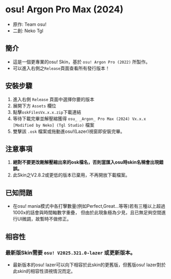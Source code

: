 # osu! Argon Pro Max (2024)
- 原作: Team osu!
- 二創: Neko Tgl
## 簡介
- 這是一個更專業的osu! Skin，基於 `osu! Argon Pro (2022)` 所製作。
- 可以進入右側之`Release`頁面查看所有發行版本！
## 安裝步驟
1. 進入右側 `Release` 頁面中選擇你要的版本
2. 展開下方 `Assets` 欄位
3. 點擊`oskFilesVx.x.x.zip`下載連結
4. 等待下載完畢並解壓縮獲得 `osu_ _Argon_ Pro Max (2024) Vx.x.x [Modified by Neko] (Tgl Studio)` 檔案
5. 雙擊該 `.osk` 檔案或拖動進osu!(Lazer)視窗即安裝完畢。
## 注意事項
1. **絕對不要更改剛解壓縮出來的osk檔名，否則當匯入osu時skin名稱會出現錯誤。**
2. 此Skin之V2.8.2或更低的版本已棄用，不再開放下載檔案。
## 已知問題
- 在osu! mania模式中各打擊數量(例如Perfect,Great...等等)若有三種以上超過1000x的話會與時間軸數字重疊，
但由於此現象極為少見，且已無足夠空間進行UI微調，故暫時不做修正。
## 相容性
### **最新版Skin需要 `osu! V2025.321.0-lazer` 或更新版本。**
- 最新版本的osu! lazer可以向下相容於此skin的更舊版，但舊版osu! lazer對於此skin的相容性須視情況而定。
